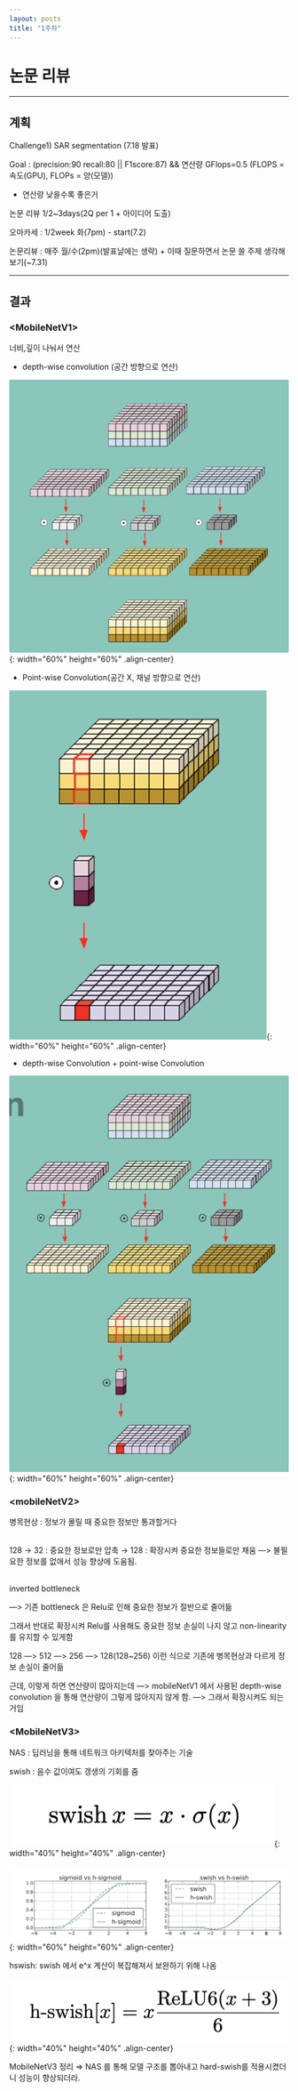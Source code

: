 ```yaml
---
layout: posts
title: "1주차"
---
```


# 논문 리뷰

---

## 계획
Challenge1) SAR segmentation (7.18 발표)

Goal : (precision:90 recall:80 || F1score:87) &&  연산량 GFlops=0.5  (FLOPS = 속도(GPU), FLOPs = 양(모델))
- 연산량 낮을수록 좋은거

논문 리뷰 1/2~3days(2Q per 1 + 아이디어 도출)

오마카세 : 1/2week 화(7pm) - start(7.2)

논문리뷰 : 매주 월/수(2pm)(발표날에는 생략) + 이때 질문하면서 논문 쓸 주제 생각해보기(~7.31)

---

## 결과

### \<MobileNetV1\>
너비,깊이 나눠서 연산

- depth-wise convolution (공간 방향으로 연산)

![사진](/assets/image/2024-07-04-first-0.png){: width="60%" height="60%" .align-center}

- Point-wise Convolution(공간 X, 채널 방향으로 연산)

![사진](/assets/image/2024-07-04-first-1.png){: width="60%" height="60%" .align-center}

- depth-wise Convolution + point-wise Convolution

![사진](/assets/image/2024-07-04-first-2.png){: width="60%" height="60%" .align-center}


### \<mobileNetV2\>
병목현상 :  정보가 몰릴 때 중요한 정보만 통과할거다
<br><br>

128 →  32 : 중요한 정보로만 압축 → 128 : 확장시켜 중요한 정보들로만 채움  —>  불필요한 정보를 없애서 성능 향상에 도움됨.
<br><br>

inverted bottleneck

—> 기존 bottleneck 은 Relu로 인해 중요한 정보가 절반으로 줄어듦

그래서 반대로 확장시켜 Relu를 사용해도 중요한 정보 손실이 나지 않고 non-linearity를 유지할 수 있게함

128 —> 512 —> 256 —> 128(128~256) 이런 식으로 기존에 병목현상과 다르게 정보 손실이 줄어듦

근데, 이렇게 하면 연산량이 많아지는데 —> mobileNetV1 에서 사용된 depth-wise convolution 을 통해 연산량이 그렇게 많아지지 않게 함. —> 그래서 확장시켜도 되는거임


### \<MobileNetV3\>

NAS : 딥러닝을 통해 네트워크 아키텍처를 찾아주는 기술

swish : 음수 값이여도 갱생의 기회를 줌

![사진](/assets/image/2024-07-04-first-3.png){: width="40%" height="40%" .align-center}

![사진](/assets/image/2024-07-04-first-4.png){: width="60%" height="60%" .align-center}

hswish: swish 에서 e^x 계산이 복잡해져서 보완하기 위해 나옴

![사진](/assets/image/2024-07-04-first-5.png){: width="40%" height="40%" .align-center}

MobileNetV3 정리 ⇒ NAS 를 통해 모델 구조를 뽑아내고 hard-swish를 적용시켰더니 성능이 향상되더라.
